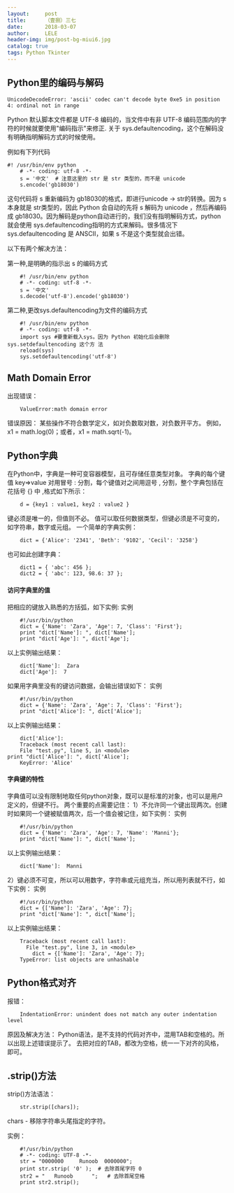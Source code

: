 ```yaml
---
layout:     post
title:      （壹捌）三七
date:       2018-03-07
author:     LELE
header-img: img/post-bg-miui6.jpg
catalog: true
tags: Python Tkinter 
---
```


## Python里的编码与解码
  
    UnicodeDecodeError: 'ascii' codec can't decode byte 0xe5 in position 4: ordinal not in range
  
Python 默认脚本文件都是 UTF-8 编码的，当文件中有非 UTF-8 编码范围内的字符的时候就要使用"编码指示"来修正. 关于 sys.defaultencoding，这个在解码没有明确指明解码方式的时候使用。

例如有下列代码
  
    #! /usr/bin/env python   
		# -*- coding: utf-8 -*-   
		s = '中文'  # 注意这里的 str 是 str 类型的，而不是 unicode   
		s.encode('gb18030')    
  
这句代码将 s 重新编码为 gb18030的格式，即进行unicode -> str的转换。因为 s 本身就是 str类型的，因此 Python 会自动的先将 s 解码为 unicode ，然后再编码成 gb18030。因为解码是python自动进行的，我们没有指明解码方式，python 就会使用 sys.defaultencoding指明的方式来解码。很多情况下 sys.defaultencoding 是 ANSCII，如果 s 不是这个类型就会出错。

以下有两个解决方法：

第一种,是明确的指示出 s 的编码方式

		#! /usr/bin/env python 
		# -*- coding: utf-8 -*- 
		s = '中文' 
		s.decode('utf-8').encode('gb18030') 
第二种,更改sys.defaultencoding为文件的编码方式

		#! /usr/bin/env python 
		# -*- coding: utf-8 -*- 
		import sys #要重新载入sys。因为 Python 初始化后会删除 sys.setdefaultencoding 这个方 法
		reload(sys) 
		sys.setdefaultencoding('utf-8')

## Math Domain Error
出现错误：
		
		ValueError:math domain error

错误原因：
某些操作不符合数学定义，如对负数取对数，对负数开平方。
例如，x1 = math.log(0)；或者，x1 = math.sqrt(-1)。

## Python字典
在Python中，字典是一种可变容器模型，且可存储任意类型对象。
字典的每个键值 key=>value 对用冒号 : 分割，每个键值对之间用逗号 , 分割，整个字典包括在花括号 {} 中 ,格式如下所示：

		d = {key1 : value1, key2 : value2 }
		
键必须是唯一的，但值则不必。
值可以取任何数据类型，但键必须是不可变的，如字符串，数字或元组。
一个简单的字典实例：

		dict = {'Alice': '2341', 'Beth': '9102', 'Cecil': '3258'}
		
也可如此创建字典：

		dict1 = { 'abc': 456 };
		dict2 = { 'abc': 123, 98.6: 37 };
		
#### 访问字典里的值
把相应的键放入熟悉的方括弧，如下实例:
实例

		#!/usr/bin/python
		dict = {'Name': 'Zara', 'Age': 7, 'Class': 'First'};
		print "dict['Name']: ", dict['Name'];
		print "dict['Age']: ", dict['Age'];
		
以上实例输出结果：

		dict['Name']:  Zara
		dict['Age']:  7
		
如果用字典里没有的键访问数据，会输出错误如下：
实例

		#!/usr/bin/python
		dict = {'Name': 'Zara', 'Age': 7, 'Class': 'First'};
		print "dict['Alice']: ", dict['Alice'];
		
以上实例输出结果：

		dict['Alice']: 
		Traceback (most recent call last):
  		File "test.py", line 5, in <module>
    print "dict['Alice']: ", dict['Alice'];
		KeyError: 'Alice'

#### 字典键的特性
字典值可以没有限制地取任何python对象，既可以是标准的对象，也可以是用户定义的，但键不行。
两个重要的点需要记住：
1）不允许同一个键出现两次。创建时如果同一个键被赋值两次，后一个值会被记住，如下实例：
实例

		#!/usr/bin/python
		dict = {'Name': 'Zara', 'Age': 7, 'Name': 'Manni'};
		print "dict['Name']: ", dict['Name'];
		
以上实例输出结果：

		dict['Name']:  Manni
		
2）键必须不可变，所以可以用数字，字符串或元组充当，所以用列表就不行，如下实例：
实例

		#!/usr/bin/python
		dict = {['Name']: 'Zara', 'Age': 7};
		print "dict['Name']: ", dict['Name'];
		
以上实例输出结果：

		Traceback (most recent call last):
		  File "test.py", line 3, in <module>
		    dict = {['Name']: 'Zara', 'Age': 7};
		TypeError: list objects are unhashable
		
## Python格式对齐
报错：

		IndentationError: unindent does not match any outer indentation level
		
原因及解决方法：
	Python语法，是不支持的代码对齐中，混用TAB和空格的。所以出现上述错误提示了。
	去把对应的TAB，都改为空格，统一一下对齐的风格，即可。
	 
## .strip()方法
strip()方法语法：

		str.strip([chars]);

chars - 移除字符串头尾指定的字符。

实例：

		#!/usr/bin/python
		# -*- coding: UTF-8 -*- 
		str = "0000000     Runoob  0000000"; 
		print str.strip( '0' );  # 去除首尾字符 0
		str2 = "   Runoob      ";   # 去除首尾空格
		print str2.strip();
